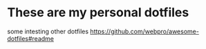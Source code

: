 # These are my personal dotfiles
some intesting other dotfiles
https://github.com/webpro/awesome-dotfiles#readme
